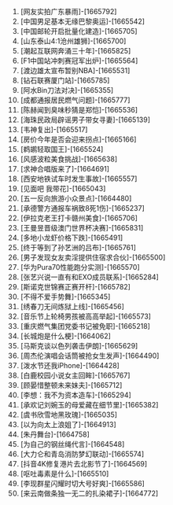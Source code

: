 
1. [网友实拍广东暴雨]-[1665792]
1. [中国男足基本无缘巴黎奥运]-[1665542]
1. [中国邮轮开启批量化建造]-[1665705]
1. [山东泰山4:1沧州雄狮]-[1665700]
1. [潮起互联网奔涌三十年]-[1665825]
1. [F1中国站冲刺赛冠军出炉]-[1665564]
1. [渡边雄太宣布暂别NBA]-[1665531]
1. [钻石联赛厦门站]-[1665785]
1. [阿水Bin刀法对决]-[1665355]
1. [成都通报居民燃气问题]-[1665777]
1. [陈赫闻到臭味秒猜是郑恺]-[1665536]
1. [海珠民政局辟谣男子带女寻妻]-[1665139]
1. [韦神复出]-[1665517]
1. [房价今年是否会迎来拐点]-[1665166]
1. [鹈鹕轻取国王]-[1665524]
1. [风感波粒美食挑战]-[1665638]
1. [求神合唱版来了]-[1664691]
1. [西安地铁试车时发生事故]-[1665557]
1. [见面吧 我带花]-[1665043]
1. [五一反向旅游小众景点]-[1664480]
1. [承德警方通报车祸致8死1伤]-[1665237]
1. [伊拉克老王打卡赣州美食]-[1665706]
1. [王曼昱晋级澳门世界杯决赛]-[1665831]
1. [多地小龙虾价格下跌]-[1665491]
1. [终于等到了孙艺洲的吕布]-[1665761]
1. [男子发现女友卖淫提供住宿求合伙]-[1665500]
1. [华为Pura70性能跑分实测]-[1665570]
1. [张艺兴说一直有和EXO成员联系]-[1665284]
1. [斯诺克世锦赛正赛开杆]-[1665782]
1. [不得不爱手势舞]-[1665345]
1. [绣春刀无间炼狱上线]-[1665456]
1. [音乐节上轮椅男孩被高高举起]-[1665573]
1. [重庆燃气集团党委书记被免职]-[1665218]
1. [长城炮是什么梗]-[1664062]
1. [马斯克谈以色列袭击伊朗]-[1665629]
1. [周杰伦演唱会话筒被抢女生发声]-[1664490]
1. [泼水节还我iPhone]-[1664428]
1. [白鹿校园小说女主回眸]-[1665767]
1. [顾晏惜整顿未来妹夫]-[1665712]
1. [李想：我不为资本造车]-[1665294]
1. [承欢记刘婉玉的母爱藏在细节里]-[1665382]
1. [虞书欣雪地黑玫瑰]-[1665035]
1. [以为向太上浪姐了]-[1664913]
1. [朱丹舞台]-[1664758]
1. [为自己的钢丝绳代言]-[1664548]
1. [大力仑和青岛消防梦幻联动]-[1665574]
1. [抖音4K修复港片去北影节了]-[1664569]
1. [呕吐毒素是什么]-[1665510]
1. [李现群星闪耀时切大号好爽]-[1665586]
1. [来云南做条独一无二的扎染裙子]-[1664772]